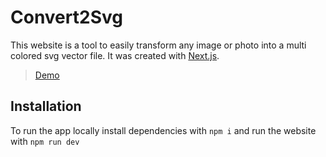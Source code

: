 # Convert2Svg


This website is a tool to easily transform any image or photo into a multi colored svg vector file. It was created with [Next.js](https://nextjs.org/).
> [Demo](https://convert2svg.com/)


## Installation

To run the app locally install dependencies with `npm i` and run the website with `npm run dev`